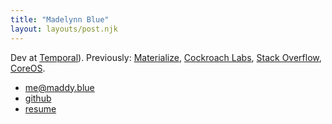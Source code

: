 ```yaml
---
title: "Madelynn Blue"
layout: layouts/post.njk
---
```


Dev at [Temporal](https://temporal.io/)).
Previously:
[Materialize](https://materialize.com/),
[Cockroach Labs](https://www.cockroachlabs.com/),
[Stack Overflow](https://stackoverflow.com/),
[CoreOS](https://coreos.com/).

* [me@maddy.blue](mailto:me@maddy.blue)
* [github](https://github.com/maddyblue/)
* [resume](/public/resume.pdf)
